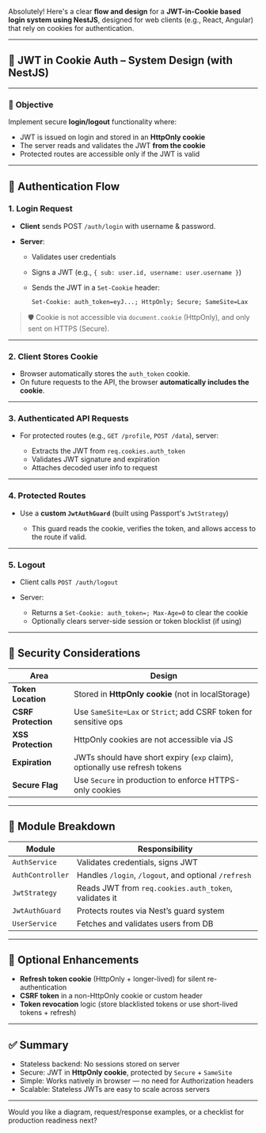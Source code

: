 Absolutely! Here's a clear **flow and design** for a **JWT-in-Cookie based login system using NestJS**, designed for web clients (e.g., React, Angular) that rely on cookies for authentication.

---

## 🍪 JWT in Cookie Auth – System Design (with NestJS)

---

### 🎯 **Objective**

Implement secure **login/logout** functionality where:

- JWT is issued on login and stored in an **HttpOnly cookie**
- The server reads and validates the JWT **from the cookie**
- Protected routes are accessible only if the JWT is valid

---

## 🔄 Authentication Flow

### 1. **Login Request**

- **Client** sends POST `/auth/login` with username & password.
- **Server**:

  - Validates user credentials
  - Signs a JWT (e.g., `{ sub: user.id, username: user.username }`)
  - Sends the JWT in a `Set-Cookie` header:

    ```http
    Set-Cookie: auth_token=eyJ...; HttpOnly; Secure; SameSite=Lax
    ```

> 🛡️ Cookie is not accessible via `document.cookie` (HttpOnly), and only sent on HTTPS (Secure).

---

### 2. **Client Stores Cookie**

- Browser automatically stores the `auth_token` cookie.
- On future requests to the API, the browser **automatically includes the cookie**.

---

### 3. **Authenticated API Requests**

- For protected routes (e.g., `GET /profile`, `POST /data`), server:

  - Extracts the JWT from `req.cookies.auth_token`
  - Validates JWT signature and expiration
  - Attaches decoded user info to request

---

### 4. **Protected Routes**

- Use a **custom `JwtAuthGuard`** (built using Passport's `JwtStrategy`)

  - This guard reads the cookie, verifies the token, and allows access to the route if valid.

---

### 5. **Logout**

- Client calls `POST /auth/logout`
- Server:

  - Returns a `Set-Cookie: auth_token=; Max-Age=0` to clear the cookie
  - Optionally clears server-side session or token blocklist (if using)

---

## 🔐 Security Considerations

| Area                | Design                                                                     |
| ------------------- | -------------------------------------------------------------------------- |
| **Token Location**  | Stored in **HttpOnly cookie** (not in localStorage)                        |
| **CSRF Protection** | Use `SameSite=Lax` or `Strict`; add CSRF token for sensitive ops           |
| **XSS Protection**  | HttpOnly cookies are not accessible via JS                                 |
| **Expiration**      | JWTs should have short expiry (`exp` claim), optionally use refresh tokens |
| **Secure Flag**     | Use `Secure` in production to enforce HTTPS-only cookies                   |

---

## 📁 Module Breakdown

| Module           | Responsibility                                        |
| ---------------- | ----------------------------------------------------- |
| `AuthService`    | Validates credentials, signs JWT                      |
| `AuthController` | Handles `/login`, `/logout`, and optional `/refresh`  |
| `JwtStrategy`    | Reads JWT from `req.cookies.auth_token`, validates it |
| `JwtAuthGuard`   | Protects routes via Nest’s guard system               |
| `UserService`    | Fetches and validates users from DB                   |

---

## 🧠 Optional Enhancements

- **Refresh token cookie** (HttpOnly + longer-lived) for silent re-authentication
- **CSRF token** in a non-HttpOnly cookie or custom header
- **Token revocation** logic (store blacklisted tokens or use short-lived tokens + refresh)

---

## ✅ Summary

- Stateless backend: No sessions stored on server
- Secure: JWT in **HttpOnly cookie**, protected by `Secure` + `SameSite`
- Simple: Works natively in browser — no need for Authorization headers
- Scalable: Stateless JWTs are easy to scale across servers

---

Would you like a diagram, request/response examples, or a checklist for production readiness next?
